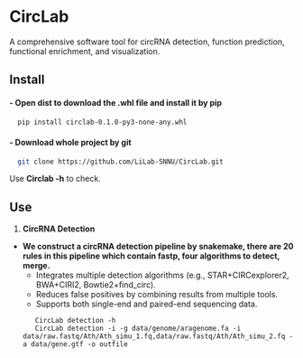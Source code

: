 # CircLab
A comprehensive software tool for circRNA detection,  function prediction, functional enrichment, and visualization.

Install
-----------
#### - Open dist to download the .whl file and install it by pip
```bash
  pip install circlab-0.1.0-py3-none-any.whl
```
#### - Download whole project by git
```bash
  git clone https://github.com/LiLab-SNNU/CircLab.git
```
Use **Circlab -h** to check.

Use
----

1. ​**CircRNA Detection**
- **We construct a circRNA detection pipeline by snakemake, there are 20 rules in this pipeline which contain fastp, four algorithms to detect, merge.**
   - Integrates multiple detection algorithms (e.g., STAR+CIRCexplorer2, BWA+CIRI2, Bowtie2+find_circ).  
   - Reduces false positives by combining results from multiple tools.  
   - Supports both single-end and paired-end sequencing data.
  ```bsh
     CircLab detection -h 
     CircLab detection -i -g data/genome/aragenome.fa -i data/raw.fastq/Ath/Ath_simu_1.fq,data/raw.fastq/Ath/Ath_simu_2.fq -a data/gene.gtf -o outfile 
  ```
